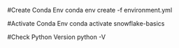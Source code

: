 #Create Conda Env
conda env create -f environment.yml

#Activate Conda Env
conda activate snowflake-basics

#Check Python Version
python -V